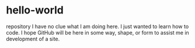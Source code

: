 # hello-world
repository
I have no clue what I am doing here. I just wanted to learn how to code. I hope GitHub will be here in some way, shape, or form to assist me in development of a site.
